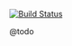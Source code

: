 [![Build Status](https://travis-ci.org/mydropteam/drupal-php_images.svg?branch=master)](https://travis-ci.org/mydropteam/drupal-php_images)

@todo
